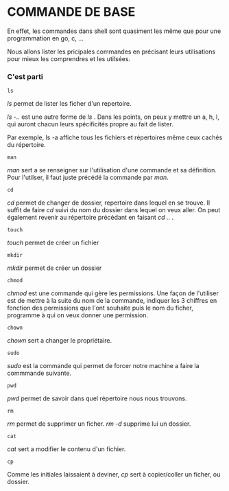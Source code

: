 # COMMANDE DE BASE

En effet, les commandes dans shell sont quasiment les même que pour une programmation en go, c, ...

Nous allons lister les pricipales commandes en précisant leurs utilisations pour mieux les comprendres et les utilsées.

### C'est parti

    ls
_ls_ permet de lister les ficher d'un repertoire. 

_ls -.._ est une autre forme de _ls_ . Dans les points, on peux y mettre un a, h, l, qui auront chacun leurs spécificités propre au fait de lister.

Par exemple, ls -a affiche tous les fichiers et répertoires même ceux cachés du répertoire.

    man
_man_ sert a se renseigner sur l'utilisation d'une commande et sa définition. Pour l'utilser, il faut juste précédé la commande par _man_.

    cd
_cd_ permet de changer de dossier, repertoire dans lequel en se trouve. Il suffit de faire _cd_ suivi du nom du dossier dans lequel on veux aller. On peut également revenir au répertoire précédant en faisant _cd .._ .

    touch
_touch_ permet de créer un fichier

    mkdir
_mkdir_ permet de créer un dossier

    chmod
_chmod_ est une commande qui gère les permissions. Une façon de l'utiliser est de mettre à la suite du nom de la commande, indiquer les 3 chiffres en fonction des permissions que l'ont souhaite puis le nom du ficher, programme à qui on veux donner une permission. 

    chown
_chown_ sert a changer le propriétaire.

    sudo
_sudo_ est la commande qui permet de forcer notre machine a faire la commmande suivante.

    pwd
_pwd_ permet de savoir dans quel répertoire nous nous trouvons.

    rm
_rm_ permet de supprimer un ficher. _rm -d_ supprime lui un dossier.

    cat
_cat_ sert a modifier le contenu d'un fichier.

    cp
Comme les initiales laissaient à deviner, _cp_ sert à copier/coller un ficher, ou dossier.
